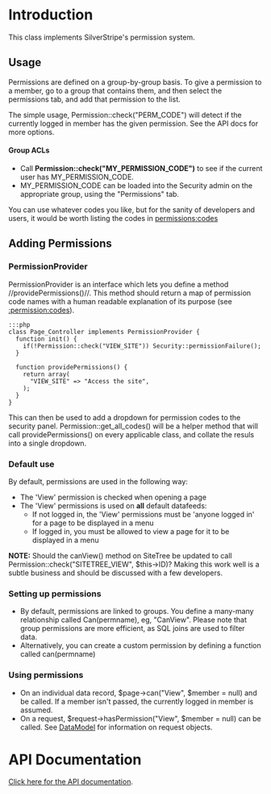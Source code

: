 # Introduction

This class implements SilverStripe's permission system.


## Usage

Permissions are defined on a group-by-group basis.  To give a permission to a member, go to a group that contains them, and then select the permissions tab, and add that permission to the list.

The simple usage, Permission::check("PERM_CODE") will detect if the currently logged in member has the given permission.  See the API docs for more options.

#### Group ACLs

*  Call **Permission::check("MY_PERMISSION_CODE")** to see if the current user has MY_PERMISSION_CODE.
*  MY_PERMISSION_CODE can be loaded into the Security admin on the appropriate group, using the "Permissions" tab. 

You can use whatever codes you like, but for the sanity of developers and users, it would be worth listing the codes in [permissions:codes](permissions/codes)

## Adding Permissions

### PermissionProvider

PermissionProvider is an interface which lets you define a method //providePermissions()//. This method should return a map of permission code names with a human readable explanation of its purpose (see [:permission:codes](/permission/codes)).

	:::php
	class Page_Controller implements PermissionProvider {
	  function init() {
	    if(!Permission::check("VIEW_SITE")) Security::permissionFailure();
	  }
	
	  function providePermissions() {
	    return array(
	      "VIEW_SITE" => "Access the site",
	    );
	  }
	}


This can then be used to add a dropdown for permission codes to the security panel.  Permission::get_all_codes() will be a helper method that will call providePermissions() on every applicable class, and collate the resuls into a single dropdown.

### Default use

By default, permissions are used in the following way:

*  The 'View' permission is checked when opening a page
*  The 'View' permissions is used on **all** default datafeeds:
    * If not logged in, the 'View' permissions must be 'anyone logged in' for a page to be displayed in a menu
    * If logged in, you must be allowed to view a page for it to be displayed in a menu

**NOTE:** Should the canView() method on SiteTree  be updated to call Permission::check("SITETREE_VIEW", $this->ID)?  Making this work well is a subtle business and should be discussed with a few developers.

### Setting up permissions

*  By default, permissions are linked to groups.  You define a many-many relationship called Can(permname), eg, "CanView".  Please note that group permissions are more efficient, as SQL joins are used to filter data.
*  Alternatively, you can create a custom permission by defining a function called can(permname)

### Using permissions

*  On an individual data record, $page->can("View", $member = null) and be called.  If a member isn't passed, the currently logged in member is assumed.
*  On a request, $request->hasPermission("View", $member = null) can be called.  See [DataModel](DataModel) for information on request objects.


# API Documentation

[Click here for the API documentation](http://api.silverstripe.org/trunk/database/Permission.html).
